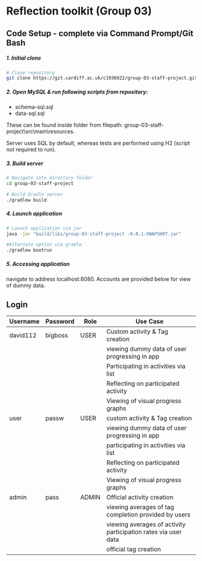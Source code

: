 # Reflection toolkit (Group 03)

<div class="boxBorder">

## Code Setup - complete via Command Prompt/Git Bash

##### 1. Initial clone 
```bash
# Clone repository
git clone https://git.cardiff.ac.uk/c1936922/group-03-staff-project.git
```

##### 2. Open MySQL & run following scripts from repository:

- schema-sql.sql
- data-sql.sql

These can be found inside folder from filepath: group-03-staff-project\src\main\resources.

Server uses SQL by default, whereas tests are performed using H2 (script not required to run).

##### 3. Build server
```bash
# Navigate into directory folder
cd group-03-staff-project

# Build Gradle server 
./gradlew build
```
##### 4. Launch application
```bash
# Launch application via jar
java -jar "build/libs/group-03-staff-project -0.0.1-SNAPSHOT.jar"

#Alternate option via gradle
./gradlew bootrun

```
##### 5. Accessing application

navigate to address localhost:8080. Accounts are provided below for view of dummy data. 
</div>

## Login ##

| Username | Password | Role | Use Case |
| ---------| -------- | ---- | -------- |
| david112 | bigboss  | USER | Custom activity & Tag creation |
|  |  |  | viewing dummy data of user progressing in app |
|  |  |  | Participating in activities via list |
|  |  |  | Reflecting on participated activity |
|  |  |  | Viewing of visual progress graphs |
| user | passw | USER | custom activity & Tag creation |
|  |  |  | viewing dummy data of user progressing in app |
|  |  |  | participating in activities via list |
|  |  |  | Reflecting on participated activity |
|  |  |  | Viewing of visual progress graphs |
| admin | pass  | ADMIN | Official activity creation |
|  |  |  | viewing averages of tag completion provided by users |
|  |  |  | viewing averages of activity participation rates via user data |
|  |  |  | official tag creation |
